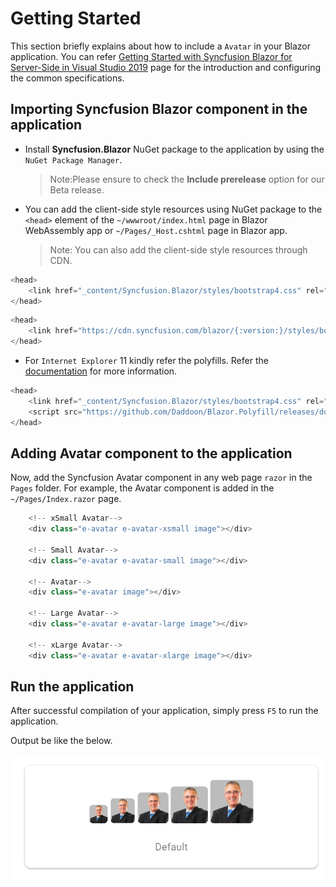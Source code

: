 <!-- markdownlint-disable MD024 -->

# Getting Started

This section briefly explains about how to include a `Avatar` in your Blazor application. You can refer [Getting Started with Syncfusion Blazor for Server-Side in Visual Studio 2019](../../getting-started/blazor-server-side-visual-studio-2019/) page for the introduction and configuring the common specifications.

## Importing Syncfusion Blazor component in the application

* Install **Syncfusion.Blazor** NuGet package to the application by using the `NuGet Package Manager`.
    >Note:Please ensure to check the **Include prerelease** option for our Beta release.

* You can add the client-side style resources using NuGet package to the `<head>` element of the `~/wwwroot/index.html` page in Blazor WebAssembly app or `~/Pages/_Host.cshtml` page in Blazor app.
    >Note: You can also add the client-side style resources through CDN.

```csharp
<head>
    <link href="_content/Syncfusion.Blazor/styles/bootstrap4.css" rel="stylesheet" />
</head>
```

```csharp
<head>
    <link href="https://cdn.syncfusion.com/blazor/{:version:}/styles/bootstrap4.css" rel="stylesheet" />
</head>
```

* For `Internet Explorer` 11 kindly refer the polyfills. Refer the [documentation](https://blazor.syncfusion.com/documentation/common/how-to/render-blazor-server-app-in-ie/) for more information.

```csharp
<head>
    <link href="_content/Syncfusion.Blazor/styles/bootstrap4.css" rel="stylesheet" />
    <script src="https://github.com/Daddoon/Blazor.Polyfill/releases/download/3.0.1/blazor.polyfill.min.js"></script>
</head>
```

## Adding Avatar component to the application

Now, add the Syncfusion Avatar component in any web page `razor` in the `Pages` folder. For example, the Avatar component is added in the `~/Pages/Index.razor` page.

```csharp
    <!-- xSmall Avatar-->
    <div class="e-avatar e-avatar-xsmall image"></div>

    <!-- Small Avatar-->
    <div class="e-avatar e-avatar-small image"></div>

    <!-- Avatar-->
    <div class="e-avatar image"></div>

    <!-- Large Avatar-->
    <div class="e-avatar e-avatar-large image"></div>

    <!-- xLarge Avatar-->
    <div class="e-avatar e-avatar-xlarge image"></div>
```

## Run the application

After successful compilation of your application, simply press `F5` to run the application.

Output be like the below.

![Avatar Sample](./images/Avatar.PNG)
